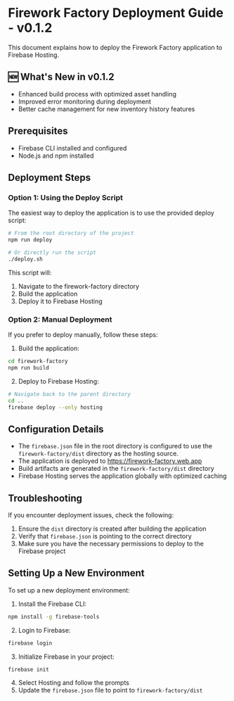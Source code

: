 # Firework Factory Deployment Guide - v0.1.2

This document explains how to deploy the Firework Factory application to Firebase Hosting.

## 🆕 What's New in v0.1.2
- Enhanced build process with optimized asset handling
- Improved error monitoring during deployment
- Better cache management for new inventory history features

## Prerequisites

- Firebase CLI installed and configured
- Node.js and npm installed

## Deployment Steps

### Option 1: Using the Deploy Script

The easiest way to deploy the application is to use the provided deploy script:

```bash
# From the root directory of the project
npm run deploy

# Or directly run the script
./deploy.sh
```

This script will:
1. Navigate to the firework-factory directory
2. Build the application
3. Deploy it to Firebase Hosting

### Option 2: Manual Deployment

If you prefer to deploy manually, follow these steps:

1. Build the application:
```bash
cd firework-factory
npm run build
```

2. Deploy to Firebase Hosting:
```bash
# Navigate back to the parent directory
cd ..
firebase deploy --only hosting
```

## Configuration Details

- The `firebase.json` file in the root directory is configured to use the `firework-factory/dist` directory as the hosting source.
- The application is deployed to https://firework-factory.web.app
- Build artifacts are generated in the `firework-factory/dist` directory
- Firebase Hosting serves the application globally with optimized caching

## Troubleshooting

If you encounter deployment issues, check the following:

1. Ensure the `dist` directory is created after building the application
2. Verify that `firebase.json` is pointing to the correct directory
3. Make sure you have the necessary permissions to deploy to the Firebase project

## Setting Up a New Environment

To set up a new deployment environment:

1. Install the Firebase CLI:
```bash
npm install -g firebase-tools
```

2. Login to Firebase:
```bash
firebase login
```

3. Initialize Firebase in your project:
```bash
firebase init
```

4. Select Hosting and follow the prompts
5. Update the `firebase.json` file to point to `firework-factory/dist`
